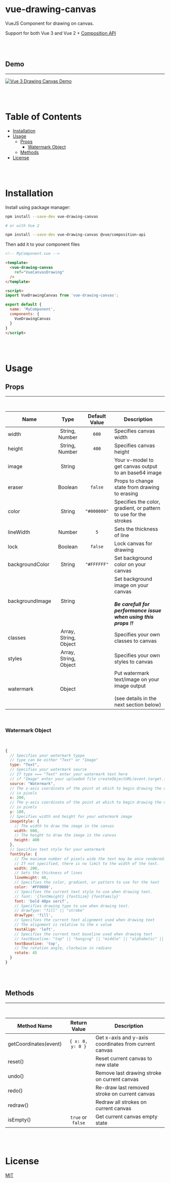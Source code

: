 <h1>vue-drawing-canvas</h1>

VueJS Component for drawing on canvas.

Support for both Vue 3 and Vue 2 + [Composition API](https://github.com/vuejs/composition-api)

<br><br>

<h2>Demo</h2>

---

[![Vue 3 Drawing Canvas Demo](https://codesandbox.io/static/img/play-codesandbox.svg)](https://codesandbox.io/s/vue-3-drawing-canvas-demo-ihmmz)

<br><br>

<h1>Table of Contents</h1>

- [Installation](#installation)
- [Usage](#usage)
  - [Props](#props)
    - [Watermark Object](#watermark-object)
  - [Methods](#methods)
- [License](#license)

<br><br>

# Installation
Install using package manager:
```bash
npm install --save-dev vue-drawing-canvas

# or with Vue 2

npm install --save-dev vue-drawing-canvas @vue/composition-api
```

Then add it to your component files
```html
<!-- MyComponent.vue -->

<template>
  <vue-drawing-canvas
    ref="VueCanvasDrawing"
  />
</template>

<script>
import VueDrawingCanvas from 'vue-drawing-canvas';

export default {
  name: 'MyComponent',
  components: {
    VueDrawingCanvas
  }
}
</script>
```

<br><br>

# Usage

## Props

---

<br>

| Name            | Type                  | Default Value | Description                                                                                                 |
|-----------------|:---------------------:|:-------------:|-------------------------------------------------------------------------------------------------------------|
| width           | String, Number        | `600`         | Specifies canvas width                                                                                      |
| height          | String, Number        | `400`         | Specifies canvas height                                                                                     |
| image           | String                |               | Your v-model to get canvas output to an base64 image                                                        |
| eraser          | Boolean               | `false`       | Props to change state from drawing to erasing                                                               |
| color           | String                | `"#000000"`   | Specifies the color, gradient, or pattern to use for the strokes                                            |
| lineWidth       | Number                | `5`           | Sets the thickness of line                                                                                  |
| lock            | Boolean               | `false`       | Lock canvas for drawing                                                                                     |
| backgroundColor | String                | `"#FFFFFF"`   | Set background color on your canvas                                                                         |
| backgroundImage | String                |               | Set background image on your canvas<br><br>**_Be carefull for performance issue when using this props !!_** |
| classes         | Array, String, Object |               | Specifies your own classes to canvas                                                                           |
| styles          | Array, String, Object |               | Specifies your own styles to canvas                                                                            |
| watermark       | Object                |               | Put watermark text/image on your image output<br><br>(see details in the next section below)                |

<br>

### Watermark Object

<br>

```js
{
  // Specifies your watermark typpe
  // type can be either "Text" or "Image"
  type: "Text",
  // Specifies your watermark source
  // If type === "Text" enter your watermark text here
  // if "Image" enter your uploaded file createObjectURL(event.target.files[0])
  source: "Watermark",
  // The x-axis coordinate of the point at which to begin drawing the watermark,
  // in pixels
  x: 200,
  // The y-axis coordinate of the point at which to begin drawing the watermark,
  // in pixels
  y: 180,
  // Specifies width and height for your watermark image 
  imageStyle: {
    // The width to draw the image in the canvas
    width: 600,
    // The height to draw the image in the canvas
    height: 400
  },
  // Specifies text style for your watermark
  fontStyle: {
    // The maximum number of pixels wide the text may be once rendered.
    // If not specified, there is no limit to the width of the text. 
    width: 200,
    // Sets the thickness of lines
    lineHeight: 48,
    // Specifies the color, gradient, or pattern to use for the text
    color: '#FF0000',
    // Specifies the current text style to use when drawing text.
    // font: '{fontWeight} {fontSize} {fontFamily}'
    font: 'bold 48px serif',
    // Specifies drawing type to use when drawing text.
    // drawType: "fill" || "stroke"
    drawType: 'fill',
    // Specifies the current text alignment used when drawing text
    // The alignment is relative to the x value
    textAlign: 'left',
    // Specifies the current text baseline used when drawing text
    // textBaseline: "top" || "hanging" || "middle" || "alphabetic" || "ideographic" || "bottom"
    textBaseline: 'top',
    // The rotation angle, clockwise in radians
    rotate: 45
  }
}
```

<br><br>

## Methods

---

<br>

| Method Name           | Return Value      | Description                                           |
|-----------------------|:-----------------:|-------------------------------------------------------|
| getCoordinates(event) | `{ x: 0, y: 0 }`  | Get x-axis and y-axis coordinates from current canvas |
| reset()               |                   | Reset current canvas to new state                     |
| undo()                |                   | Remove last drawing stroke on current canvas          |
| redo()                |                   | Re-draw last removed stroke on current canvas         |
| redraw()              |                   | Redraw all strokes on current canvas                  |
| isEmpty()             | `true` or `false` | Get current canvas empty state                        |

<br><br>

# License
[MIT](https://github.com/razztyfication/vue-drawing-canvas/blob/master/LICENSE.md)
